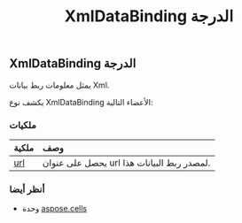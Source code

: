 ﻿---
title: XmlDataBinding الدرجة
second_title: Aspose.Cells for Python via .NET API المراجع
description:
type: docs
weight: 1680
url: /ar/python-net/aspose.cells/xmldatabinding/
is_root: false
---
##  XmlDataBinding الدرجة
يمثل معلومات ربط بيانات Xml.



يكشف نوع XmlDataBinding الأعضاء التالية:

###  ملكيات
| ملكية| وصف|
| :- | :- |
| [url](/cells/ar/python-net/aspose.cells/xmldatabinding/url) | يحصل على عنوان url لمصدر ربط البيانات هذا.|



###  أنظر أيضا
* وحدة [aspose.cells](..)
